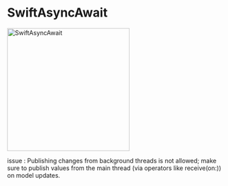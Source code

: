 # SwiftAsyncAwait

<img width="284" alt="SwiftAsyncAwait" src="https://user-images.githubusercontent.com/3993516/134130023-4c89418d-8a75-466c-8ba6-0689f8b23f49.png">

issue :  Publishing changes from background threads is not allowed; make sure to publish values from the main thread (via operators like receive(on:)) on model updates.
